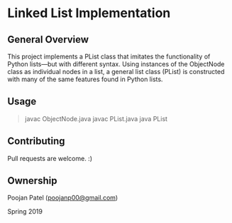 # Linked List Implementation

## General Overview

This project implements a PList class that imitates the functionality of Python lists—but with different syntax. Using instances of the ObjectNode class as individual nodes in a list, a general list class (PList) is constructed with many of the same features found in Python lists.

## Usage

> javac ObjectNode.java
> javac PList.java
> java PList



## Contributing
Pull requests are welcome. :)

## Ownership
Poojan Patel (poojanp00@gmail.com)

Spring 2019
